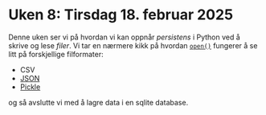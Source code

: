 # Uken 8: Tirsdag 18. februar 2025

Denne uken ser vi på hvordan vi kan oppnår _persistens_ i Python ved å skrive og lese _filer_.
Vi tar en nærmere kikk på hvordan [`open()`](https://docs.python.org/3/library/functions.html#open) fungerer å se litt på forskjellige filformater:

- CSV
- [JSON](./jsonpersistens.py)
- [Pickle](./picklepersistens.py)

og så avslutte vi med å lagre data i en sqlite database.
